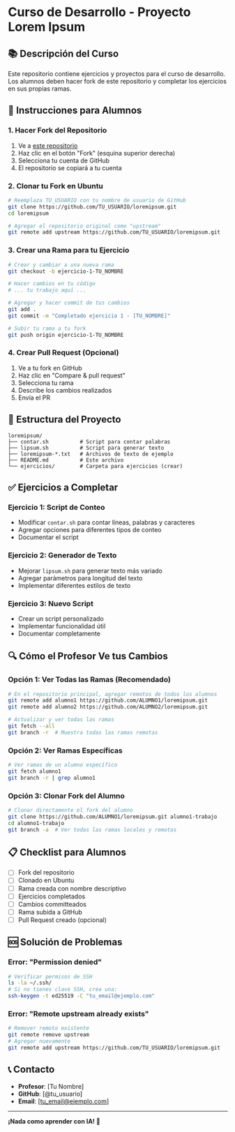 # Curso de Desarrollo - Proyecto Lorem Ipsum

## 📚 Descripción del Curso
Este repositorio contiene ejercicios y proyectos para el curso de desarrollo. Los alumnos deben hacer fork de este repositorio y completar los ejercicios en sus propias ramas.

## 🚀 Instrucciones para Alumnos

### 1. Hacer Fork del Repositorio
1. Ve a [este repositorio](https://github.com/TU_USUARIO/loremipsum)
2. Haz clic en el botón "Fork" (esquina superior derecha)
3. Selecciona tu cuenta de GitHub
4. El repositorio se copiará a tu cuenta

### 2. Clonar tu Fork en Ubuntu
```bash
# Reemplaza TU_USUARIO con tu nombre de usuario de GitHub
git clone https://github.com/TU_USUARIO/loremipsum.git
cd loremipsum

# Agregar el repositorio original como "upstream"
git remote add upstream https://github.com/TU_USUARIO/loremipsum.git
```

### 3. Crear una Rama para tu Ejercicio
```bash
# Crear y cambiar a una nueva rama
git checkout -b ejercicio-1-TU_NOMBRE

# Hacer cambios en tu código
# ... tu trabajo aquí ...

# Agregar y hacer commit de tus cambios
git add .
git commit -m "Completado ejercicio 1 - [TU_NOMBRE]"

# Subir tu rama a tu fork
git push origin ejercicio-1-TU_NOMBRE
```

### 4. Crear Pull Request (Opcional)
1. Ve a tu fork en GitHub
2. Haz clic en "Compare & pull request"
3. Selecciona tu rama
4. Describe los cambios realizados
5. Envía el PR

## 📁 Estructura del Proyecto
```
loremipsum/
├── contar.sh          # Script para contar palabras
├── lipsum.sh          # Script para generar texto
├── loremipsum-*.txt   # Archivos de texto de ejemplo
├── README.md          # Este archivo
└── ejercicios/        # Carpeta para ejercicios (crear)
```

## ✅ Ejercicios a Completar

### Ejercicio 1: Script de Conteo
- Modificar `contar.sh` para contar líneas, palabras y caracteres
- Agregar opciones para diferentes tipos de conteo
- Documentar el script

### Ejercicio 2: Generador de Texto
- Mejorar `lipsum.sh` para generar texto más variado
- Agregar parámetros para longitud del texto
- Implementar diferentes estilos de texto

### Ejercicio 3: Nuevo Script
- Crear un script personalizado
- Implementar funcionalidad útil
- Documentar completamente

## 🔍 Cómo el Profesor Ve tus Cambios

### Opción 1: Ver Todas las Ramas (Recomendado)
```bash
# En el repositorio principal, agregar remotos de todos los alumnos
git remote add alumno1 https://github.com/ALUMNO1/loremipsum.git
git remote add alumno2 https://github.com/ALUMNO2/loremipsum.git

# Actualizar y ver todas las ramas
git fetch --all
git branch -r  # Muestra todas las ramas remotas
```

### Opción 2: Ver Ramas Específicas
```bash
# Ver ramas de un alumno específico
git fetch alumno1
git branch -r | grep alumno1
```

### Opción 3: Clonar Fork del Alumno
```bash
# Clonar directamente el fork del alumno
git clone https://github.com/ALUMNO1/loremipsum.git alumno1-trabajo
cd alumno1-trabajo
git branch -a  # Ver todas las ramas locales y remotas
```

## 📋 Checklist para Alumnos
- [ ] Fork del repositorio
- [ ] Clonado en Ubuntu
- [ ] Rama creada con nombre descriptivo
- [ ] Ejercicios completados
- [ ] Cambios committeados
- [ ] Rama subida a GitHub
- [ ] Pull Request creado (opcional)

## 🆘 Solución de Problemas

### Error: "Permission denied"
```bash
# Verificar permisos de SSH
ls -la ~/.ssh/
# Si no tienes clave SSH, crea una:
ssh-keygen -t ed25519 -C "tu_email@ejemplo.com"
```

### Error: "Remote upstream already exists"
```bash
# Remover remoto existente
git remote remove upstream
# Agregar nuevamente
git remote add upstream https://github.com/TU_USUARIO/loremipsum.git
```

## 📞 Contacto
- **Profesor**: [Tu Nombre]
- **GitHub**: [@tu_usuario]
- **Email**: [tu_email@ejemplo.com]

---

**¡Nada como aprender con IA! 🚀**

